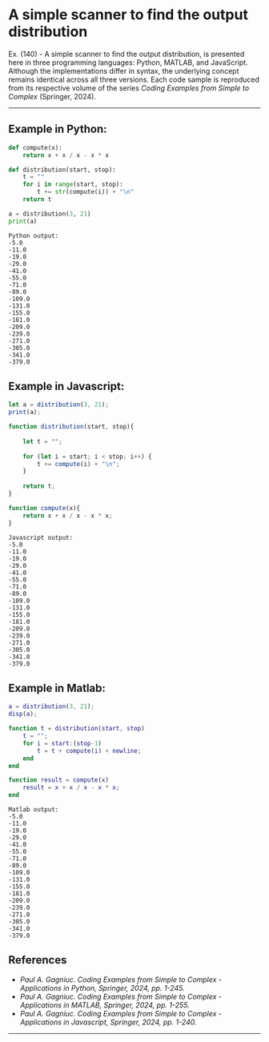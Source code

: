 # A simple scanner to find the output distribution

Ex. (140) - A simple scanner to find the output distribution, is presented here in three programming languages: Python, MATLAB, and JavaScript. Although the implementations differ in syntax, the underlying concept remains identical across all three versions. Each code sample is reproduced from its respective volume of the series <i>Coding Examples from Simple to Complex</i> (Springer, 2024).
***

## Example in Python:

```python
def compute(x):
    return x + x / x - x * x

def distribution(start, stop):
    t = ""
    for i in range(start, stop):
        t += str(compute(i)) + "\n"
    return t

a = distribution(3, 21)
print(a)
``` 

```text
Python output:
-5.0
-11.0
-19.0
-29.0
-41.0
-55.0
-71.0
-89.0
-109.0
-131.0
-155.0
-181.0
-209.0
-239.0
-271.0
-305.0
-341.0
-379.0
```

## Example in Javascript:

```javascript
let a = distribution(3, 21);
print(a);

function distribution(start, stop){
    
    let t = "";
    
    for (let i = start; i < stop; i++) {
        t += compute(i) + "\n";
    }
    
    return t;
}

function compute(x){
    return x + x / x - x * x;
}
```

```text
Javascript output:
-5.0
-11.0
-19.0
-29.0
-41.0
-55.0
-71.0
-89.0
-109.0
-131.0
-155.0
-181.0
-209.0
-239.0
-271.0
-305.0
-341.0
-379.0
```

## Example in Matlab:

```matlab
a = distribution(3, 21);
disp(a);

function t = distribution(start, stop)
    t = "";
    for i = start:(stop-1)
        t = t + compute(i) + newline;
    end
end

function result = compute(x)
    result = x + x / x - x * x;
end
```

```text
Matlab output:
-5.0
-11.0
-19.0
-29.0
-41.0
-55.0
-71.0
-89.0
-109.0
-131.0
-155.0
-181.0
-209.0
-239.0
-271.0
-305.0
-341.0
-379.0
```

## References

- <i>Paul A. Gagniuc. Coding Examples from Simple to Complex - Applications in Python, Springer, 2024, pp. 1-245.</i>
- <i>Paul A. Gagniuc. Coding Examples from Simple to Complex - Applications in MATLAB, Springer, 2024, pp. 1-255.</i>
- <i>Paul A. Gagniuc. Coding Examples from Simple to Complex - Applications in Javascript, Springer, 2024, pp. 1-240.</i>

***
